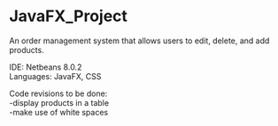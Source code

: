 # JavaFX_Project
An order management system that allows users to edit, delete, and add products.<br>

IDE: Netbeans 8.0.2<br>
Languages: JavaFX, CSS<br>

Code revisions to be done:<br>
-display products in a table<br>
-make use of white spaces
